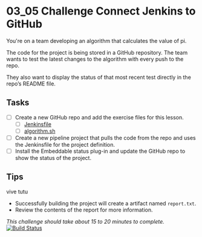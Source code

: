 # 03_05 Challenge Connect Jenkins to GitHub

You're on a team developing an algorithm that calculates the value of pi.

The code for the project is being stored in a GitHub repository. The team wants to test the latest changes to the algorithm with every push to the repo.

They also want to display the status of that most recent test directly in the repo’s README file.

## Tasks

- [ ] Create a new GitHub repo and add the exercise files for this lesson.
  - [ ] [Jenkinsfile](./Jenkinsfile)
  - [ ] [algorithm.sh](./algorithm.sh)
- [ ] Create a new pipeline project that pulls the code from the repo and uses the Jenkinsfile for the project definition.
- [ ] Install the Embeddable status plug-in and update the GitHub repo to show the status of the project.

## Tips

vive tutu

- Successfully building the project will create a artifact named `report.txt`.
- Review the contents of the report for more information.

_*This challenge should take about 15 to 20 minutes to complete.*_
[![Build Status](http://ec2-52-1-224-108.compute-1.amazonaws.com/buildStatus/icon?job=pi)](http://ec2-52-1-224-108.compute-1.amazonaws.com/job/pi/)
